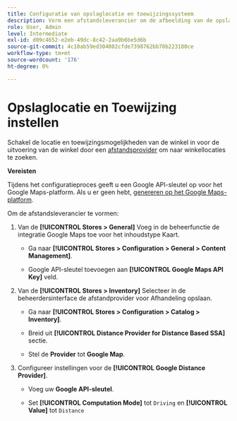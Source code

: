 ```yaml
---
title: Configuratie van opslaglocatie en toewijzingssysteem
description: Vorm een afstandsleverancier om de afbeelding van de opslagplaats in storefront UI te steunen. De oplossingen van de Afhandeling van de Opslag vereisen een afstandsleverancier om detailhandel onderzoek en andere afbeelding en het plannen mogelijkheden voor het volledige uitvoeringswerkschema toe te laten.
role: User, Admin
level: Intermediate
exl-id: d09c4652-e2eb-49dc-8c42-2aa9b6be5d6b
source-git-commit: 4c10ab59ed304002cfde7398762bb70b223180ce
workflow-type: tm+mt
source-wordcount: '176'
ht-degree: 0%

---
```


# Opslaglocatie en Toewijzing instellen

Schakel de locatie en toewijzingsmogelijkheden van de winkel in voor de uitvoering van de winkel door een [afstandsprovider](https://docs.magento.com/user-guide/catalog/inventory-configure-distance-priority.html) om naar winkellocaties te zoeken.

**Vereisten**

Tijdens het configuratieproces geeft u een Google API-sleutel op voor het Google Maps-platform. Als u er geen hebt, [genereren op het Google Maps-platform](https://docs.magento.com/user-guide/catalog/inventory-configure-distance-priority.html#configure-google-maps).

Om de afstandsleverancier te vormen:

1. Van de **[!UICONTROL Stores > General]** Voeg in de beheerfunctie de integratie Google Maps toe voor het inhoudstype Kaart.

   - Ga naar **[!UICONTROL Stores > Configuration  > General > Content Management]**.

   - Google API-sleutel toevoegen aan **[!UICONTROL Google Maps API Key]** veld.

1. Van de **[!UICONTROL Stores > Inventory]** Selecteer in de beheerdersinterface de afstandprovider voor Afhandeling opslaan.

   - Ga naar **[!UICONTROL Stores > Configuration > Catalog > Inventory]**.

   - Breid uit **[!UICONTROL Distance Provider for Distance Based SSA]** sectie.

   - Stel de **Provider** tot **Google Map**.

1. Configureer instellingen voor de **[!UICONTROL Google Distance Provider]**.

   - Voeg uw **Google API-sleutel**.

   - Set **[!UICONTROL Computation Mode]** tot `Driving` en **[!UICONTROL Value]** tot `Distance`
